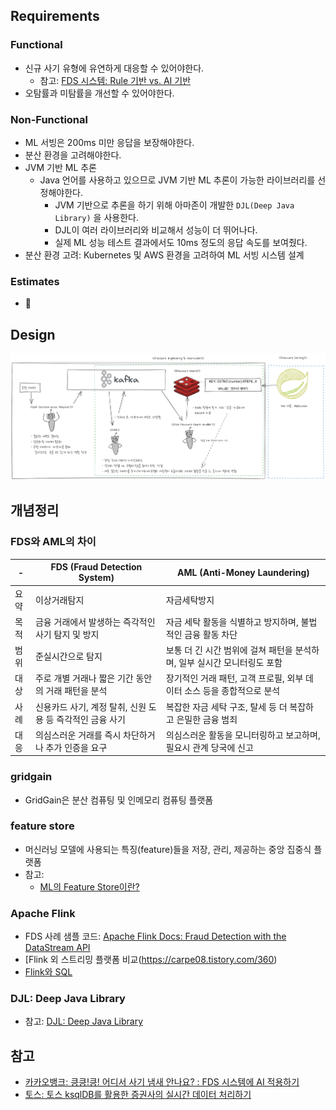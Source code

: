 ## Requirements
  ### Functional
  * 신규 사기 유형에 유연하게 대응할 수 있어야한다.
    * 참고: [FDS 시스템: Rule 기반 vs. AI 기반](https://tech.kakaobank.com/posts/2310-applying-ai-into-fds-system/)
  * 오탐률과 미탐률을 개선할 수 있어야한다.   
  ### Non-Functional
  * ML 서빙은 200ms 미만 응답을 보장해야한다.
  * 분산 환경을 고려해야한다. 
  * JVM 기반 ML 추론
    * Java 언어를 사용하고 있으므로 JVM 기반 ML 추론이 가능한 라이브러리를 선정해야한다.
      * JVM 기반으로 추론을 하기 위해 아마존이 개발한 `DJL(Deep Java Library)` 을 사용한다. 
      * DJL이 여러 라이브러리와 비교해서 성능이 더 뛰어나다. 
      * 실제 ML 성능 테스트 결과에서도 10ms 정도의 응답 속도를 보여줬다.  
  * 분산 환경 고려: Kubernetes 및 AWS 환경을 고려하여 ML 서빙 시스템 설계
  
  ### Estimates
  * 🤫
  
## Design
<img width=900 src="/fraud-detection-system/cafelattezim/FEATURE_STORE_데이터_파이프라인.png">

## 개념정리
### FDS와 AML의 차이 
|-|  FDS (Fraud Detection System) |  AML (Anti-Money Laundering) |
|---|---|---|
|요약|이상거래탐지|자금세탁방지|
|목적|금융 거래에서 발생하는 즉각적인 사기 탐지 및 방지| 자금 세탁 활동을 식별하고 방지하며, 불법적인 금융 활동 차단  ||
|범위|준실시간으로 탐지 |보통 더 긴 시간 범위에 걸쳐 패턴을 분석하며, 일부 실시간 모니터링도 포함| 
|대상|주로 개별 거래나 짧은 기간 동안의 거래 패턴을 분석|장기적인 거래 패턴, 고객 프로필, 외부 데이터 소스 등을 종합적으로 분석|
|사례|신용카드 사기, 계정 탈취, 신원 도용 등 즉각적인 금융 사기|복잡한 자금 세탁 구조, 탈세 등 더 복잡하고 은밀한 금융 범죄| 
|대응|의심스러운 거래를 즉시 차단하거나 추가 인증을 요구|의심스러운 활동을 모니터링하고 보고하며, 필요시 관계 당국에 신고|

###  gridgain
* GridGain은 분산 컴퓨팅 및 인메모리 컴퓨팅 플랫폼

### feature store
* 머신러닝 모델에 사용되는 특징(feature)들을 저장, 관리, 제공하는 중앙 집중식 플랫폼
* 참고: 
  * [ML의 Feature Store이란?](https://zzsza.github.io/mlops/2020/02/02/feature-store/) 
### Apache Flink
* FDS 사례 샘플 코드: [Apache Flink Docs: Fraud Detection with the DataStream API](https://nightlies.apache.org/flink/flink-docs-release-1.20/docs/try-flink/datastream/)
* [Flink 외 스트리밍 플랫폼 비교(https://carpe08.tistory.com/360)
* [Flink와 SQL](https://nightlies.apache.org/flink/flink-docs-release-1.20/docs/dev/table/sql/overview/)
### DJL: Deep Java Library
* 참고: [DJL: Deep Java Library](https://docs.djl.ai/master/index.html)

## 참고
* [카카오뱅크: 킁킁!킁! 어디서 사기 냄새 안나요? : FDS 시스템에 AI 적용하기](https://tech.kakaobank.com/posts/2310-applying-ai-into-fds-system/)
* [토스: 토스 ksqlDB를 활용한 증권사의 실시간 데이터 처리하기](https://toss.tech/article/ksqldb-realtime-data)
